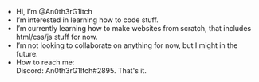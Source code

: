 - Hi, I’m @An0th3rG1itch
- I’m interested in learning how to code stuff.
- I’m currently learning how to make websites from scratch, that includes html/css/js stuff for now.
- I’m not looking to collaborate on anything for now, but I might in the future.
- How to reach me: <br>
    Discord: An0th3rG1!tch#2895. That's it.

<!---
An0th3rG1itch/An0th3rG1itch is a ✨ special ✨ repository because its `README.md` (this file) appears on your GitHub profile.
You can click the Preview link to take a look at your changes.
--->
